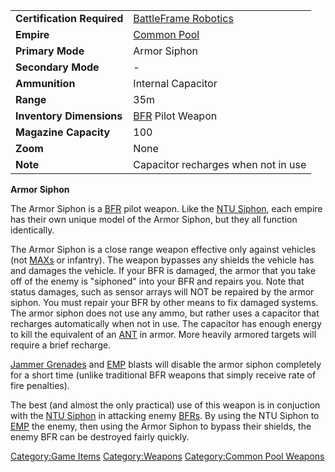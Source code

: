 |                            |                                                          |
| -------------------------- | -------------------------------------------------------- |
| **Certification Required** | [BattleFrame Robotics](/BattleFrame_Robotics "wikilink") |
| **Empire**                 | [Common Pool](/Common_Pool "wikilink")                   |
| **Primary Mode**           | Armor Siphon                                             |
| **Secondary Mode**         | \-                                                       |
| **Ammunition**             | Internal Capacitor                                       |
| **Range**                  | 35m                                                      |
| **Inventory Dimensions**   | [BFR](/BFR "wikilink") Pilot Weapon                      |
| **Magazine Capacity**      | 100                                                      |
| **Zoom**                   | None                                                     |
| **Note**                   | Capacitor recharges when not in use                      |

**Armor Siphon**

The Armor Siphon is a [BFR](/BFR "wikilink") pilot weapon. Like the [NTU
Siphon](/NTU_Siphon "wikilink"), each empire has their own unique model
of the Armor Siphon, but they all function identically.

The Armor Siphon is a close range weapon effective only against vehicles
(not [MAXs](/MAX "wikilink") or infantry). The weapon bypasses any
shields the vehicle has and damages the vehicle. If your BFR is damaged,
the armor that you take off of the enemy is "siphoned" into your BFR and
repairs you. Note that status damages, such as sensor arrays will NOT be
repaired by the armor siphon. You must repair your BFR by other means to
fix damaged systems. The armor siphon does not use any ammo, but rather
uses a capacitor that recharges automatically when not in use. The
capacitor has enough energy to kill the equivalent of an
[ANT](/ANT "wikilink") in armor. More heavily armored targets will
require a brief recharge.

[Jammer Grenades](/Jammer_Grenade "wikilink") and [EMP](/EMP "wikilink")
blasts will disable the armor siphon completely for a short time (unlike
traditional BFR weapons that simply receive rate of fire penalties).

The best (and almost the only practical) use of this weapon is in
conjuction with the [NTU Siphon](/NTU_Siphon "wikilink") in attacking
enemy [BFRs](/BFR "wikilink"). By using the NTU Siphon to
[EMP](/EMP "wikilink") the enemy, then using the Armor Siphon to bypass
their shields, the enemy BFR can be destroyed fairly quickly.

[Category:Game Items](/Category:Game_Items "wikilink")
[Category:Weapons](/Category:Weapons "wikilink") [Category:Common Pool
Weapons](/Category:Common_Pool_Weapons "wikilink")
